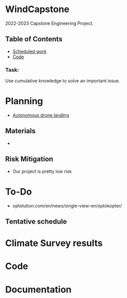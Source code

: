 # WindCapstone
2022-2023 Capstone Engineering Project. 

## Table of Contents
* [Scheduled work](#documentation)
* [Code](#Code)



### Task:
Use cumulative knowledge to solve an important issue.


# Planning<ln>

* [Autonomous drone landing](https://www.suasnews.com/2018/09/mapturedrone-in-a-box-prototype-automated-take-off-and-landing-demonstration/)

## Materials
* 

## Risk Mitigation
* Our project is pretty low risk

# To-Do
* optolution.com/en/news/single-view-en/optokopter/


## Tentative schedule



# Climate Survey results


# Code

# Documentation